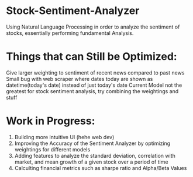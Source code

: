 # Stock-Sentiment-Analyzer
Using Natural Language Processing in order to analyze the sentiment of stocks, essentially performing fundamental Analysis.

# Things that can Still be Optimized:
Give larger weighting to sentiment of recent news compared to past news
Small bug with web scraper where dates today are shown as datetime(today's date) instead of just today's date
Current Model not the greatest for stock sentiment analysis, try combining the weightings and stuff

# Work in Progress:
1. Building more intuitive UI (hehe web dev)
2. Improving the Accuracy of the Sentiment Analyzer by optimizing weightings for different models
3. Adding features to analyze the standard deviation, correlation with market, and mean growth of a given stock over a period of time
4. Calculting financial metrics such as sharpe ratio and Alpha/Beta Values